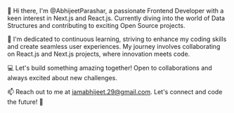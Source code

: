 👋 Hi there, I'm @AbhijeetParashar, a passionate Frontend Developer with a keen interest in Next.js and React.js. Currently diving into the world of Data Structures and contributing to exciting Open Source projects.

🌱 I'm dedicated to continuous learning, striving to enhance my coding skills and create seamless user experiences. My journey involves collaborating on React.js and Next.js projects, where innovation meets code.

💻 Let's build something amazing together! Open to collaborations and always excited about new challenges.

📫 Reach out to me at iamabhijeet.29@gmail.com. Let's connect and code the future! 🚀

<!---
AbhijeetParashar/AbhijeetParashar is a ✨ special ✨ repository because its `README.md` (this file) appears on your GitHub profile.
You can click the Preview link to take a look at your changes.
--->

